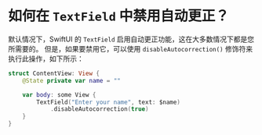 如何在 `TextField` 中禁用自动更正？
===

默认情况下，SwiftUI 的 `TextField` 启用自动更正功能，这在大多数情况下都是您所需要的。 但是，如果要禁用它，可以使用 `disableAutocorrection()` 修饰符来执行此操作，如下所示：

```swift
struct ContentView: View {
    @State private var name = ""

    var body: some View {
        TextField("Enter your name", text: $name)
            .disableAutocorrection(true)
    }
}
```